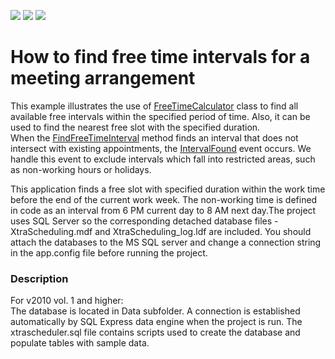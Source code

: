 <!-- default badges list -->
![](https://img.shields.io/endpoint?url=https://codecentral.devexpress.com/api/v1/VersionRange/128634929/10.1.4%2B)
[![](https://img.shields.io/badge/Open_in_DevExpress_Support_Center-FF7200?style=flat-square&logo=DevExpress&logoColor=white)](https://supportcenter.devexpress.com/ticket/details/E508)
[![](https://img.shields.io/badge/📖_How_to_use_DevExpress_Examples-e9f6fc?style=flat-square)](https://docs.devexpress.com/GeneralInformation/403183)
<!-- default badges end -->
# How to find free time intervals for a meeting arrangement


<p>This example illustrates the use of <a href="http://documentation.devexpress.com/#WindowsForms/clsDevExpressXtraSchedulerToolsFreeTimeCalculatortopic"><u>FreeTimeCalculator</u></a> class to find all available free intervals within the specified period of time. Also, it can be used to find the nearest free slot with the specified duration.<br />
When the <a href="http://documentation.devexpress.com/#CoreLibraries/DevExpressXtraSchedulerToolsFreeTimeCalculator_FindFreeTimeIntervaltopic1125"><u>FindFreeTimeInterval</u></a> method finds an interval that does not intersect with existing appointments, the <a href="http://documentation.devexpress.com/#CoreLibraries/DevExpressXtraSchedulerToolsFreeTimeCalculator_IntervalFoundtopic"><u>IntervalFound</u></a> event occurs. We handle this event to exclude intervals which fall into restricted areas, such as non-working hours or holidays.</p><p>This application finds a free slot with specified duration within the work time before the end of the current work week. The non-working time is defined in code as an interval from 6 PM current day to 8 AM next day.The project uses SQL Server so the corresponding detached database files - XtraScheduling.mdf and XtraScheduling_log.ldf are included. You should attach the databases to the MS SQL server and change a connection string in the app.config file before running the project.</p>


<h3>Description</h3>

<p>For v2010 vol. 1 and higher: <br />
The database is located in Data subfolder. A connection is established automatically by SQL Express data engine when the project is run. The xtrascheduler.sql file contains scripts used to create the database and populate tables with sample data.</p>

<br/>


